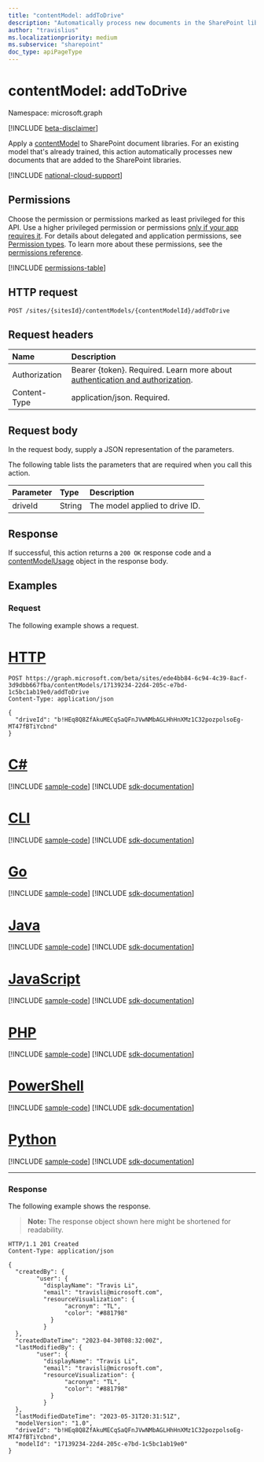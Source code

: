 ```yaml
---
title: "contentModel: addToDrive"
description: "Automatically process new documents in the SharePoint libraries."
author: "travislius"
ms.localizationpriority: medium
ms.subservice: "sharepoint"
doc_type: apiPageType
---
```


# contentModel: addToDrive

Namespace: microsoft.graph

[!INCLUDE [beta-disclaimer](../../includes/beta-disclaimer.md)]

Apply a [contentModel](../resources/contentmodel.md) to SharePoint document libraries. For an existing model that's already trained, this action automatically processes new documents that are added to the SharePoint libraries.

[!INCLUDE [national-cloud-support](../../includes/global-only.md)]

## Permissions

Choose the permission or permissions marked as least privileged for this API. Use a higher privileged permission or permissions [only if your app requires it](/graph/permissions-overview#best-practices-for-using-microsoft-graph-permissions). For details about delegated and application permissions, see [Permission types](/graph/permissions-overview#permission-types). To learn more about these permissions, see the [permissions reference](/graph/permissions-reference).

<!-- {
  "blockType": "permissions",
  "name": "contentmodel-addtodrive-permissions"
}
-->
[!INCLUDE [permissions-table](../includes/permissions/contentmodel-addtodrive-permissions.md)]

## HTTP request

<!-- {
  "blockType": "ignored"
}
-->
``` http
POST /sites/{sitesId}/contentModels/{contentModelId}/addToDrive
```

## Request headers

|Name|Description|
|:---|:---|
|Authorization|Bearer {token}. Required. Learn more about [authentication and authorization](/graph/auth/auth-concepts).|
|Content-Type|application/json. Required.|

## Request body

In the request body, supply a JSON representation of the parameters.

The following table lists the parameters that are required when you call this action.

|Parameter|Type|Description|
|:---|:---|:---|
|driveId|String|The model applied to drive ID.|



## Response

If successful, this action returns a `200 OK` response code and a [contentModelUsage](../resources/contentmodelusage.md) object in the response body.

## Examples

### Request

The following example shows a request.
# [HTTP](#tab/http)
<!-- {
  "blockType": "request",
  "name": "contentmodelthis.addtodrive"
}
-->
``` http
POST https://graph.microsoft.com/beta/sites/ede4bb84-6c94-4c39-8acf-3d9dbb667fba/contentModels/17139234-22d4-205c-e7bd-1c5bc1ab19e0/addToDrive
Content-Type: application/json

{
  "driveId": "b!HEq8Q8ZfAkuMECqSaQFnJVwNMbAGLHhHnXMz1C32pozpolsoEg-MT47fBTiYcbnd"
}
```

# [C#](#tab/csharp)
[!INCLUDE [sample-code](../includes/snippets/csharp/contentmodelthisaddtodrive-csharp-snippets.md)]
[!INCLUDE [sdk-documentation](../includes/snippets/snippets-sdk-documentation-link.md)]

# [CLI](#tab/cli)
[!INCLUDE [sample-code](../includes/snippets/cli/contentmodelthisaddtodrive-cli-snippets.md)]
[!INCLUDE [sdk-documentation](../includes/snippets/snippets-sdk-documentation-link.md)]

# [Go](#tab/go)
[!INCLUDE [sample-code](../includes/snippets/go/contentmodelthisaddtodrive-go-snippets.md)]
[!INCLUDE [sdk-documentation](../includes/snippets/snippets-sdk-documentation-link.md)]

# [Java](#tab/java)
[!INCLUDE [sample-code](../includes/snippets/java/contentmodelthisaddtodrive-java-snippets.md)]
[!INCLUDE [sdk-documentation](../includes/snippets/snippets-sdk-documentation-link.md)]

# [JavaScript](#tab/javascript)
[!INCLUDE [sample-code](../includes/snippets/javascript/contentmodelthisaddtodrive-javascript-snippets.md)]
[!INCLUDE [sdk-documentation](../includes/snippets/snippets-sdk-documentation-link.md)]

# [PHP](#tab/php)
[!INCLUDE [sample-code](../includes/snippets/php/contentmodelthisaddtodrive-php-snippets.md)]
[!INCLUDE [sdk-documentation](../includes/snippets/snippets-sdk-documentation-link.md)]

# [PowerShell](#tab/powershell)
[!INCLUDE [sample-code](../includes/snippets/powershell/contentmodelthisaddtodrive-powershell-snippets.md)]
[!INCLUDE [sdk-documentation](../includes/snippets/snippets-sdk-documentation-link.md)]

# [Python](#tab/python)
[!INCLUDE [sample-code](../includes/snippets/python/contentmodelthisaddtodrive-python-snippets.md)]
[!INCLUDE [sdk-documentation](../includes/snippets/snippets-sdk-documentation-link.md)]

---

### Response

The following example shows the response.
>**Note:** The response object shown here might be shortened for readability.
<!-- {
  "blockType": "response",
  "truncated": true,
  "@odata.type": "microsoft.graph.contentModelUsage"
}
-->
``` http
HTTP/1.1 201 Created
Content-Type: application/json

{
  "createdBy": {
        "user": {
          "displayName": "Travis Li",
          "email": "travisli@microsoft.com",
          "resourceVisualization": {
                "acronym": "TL",
                "color": "#881798"
            }
          }
  },
  "createdDateTime": "2023-04-30T08:32:00Z",
  "lastModifiedBy": {
        "user": {
          "displayName": "Travis Li",
          "email": "travisli@microsoft.com",
          "resourceVisualization": {
                "acronym": "TL",
                "color": "#881798"
            }
          }
  },
  "lastModifiedDateTime": "2023-05-31T20:31:51Z",
  "modelVersion": "1.0",
  "driveId": "b!HEq8Q8ZfAkuMECqSaQFnJVwNMbAGLHhHnXMz1C32pozpolsoEg-MT47fBTiYcbnd",
  "modelId": "17139234-22d4-205c-e7bd-1c5bc1ab19e0"
}
```

